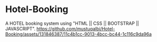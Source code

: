 # Hotel-Booking
A HOTEL booking system using "HTML || CSS || BOOTSTRAP || JAVASCRIPT".
https://github.com/mustuqalbi/Hotel-Booking/assets/131846387/11c4b1cc-9013-4bcc-bc44-1c116c9da96a

